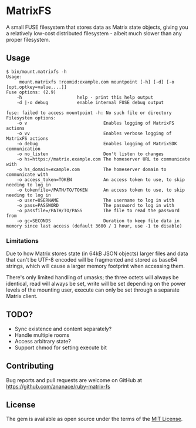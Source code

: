 # MatrixFS

A small FUSE filesystem that stores data as Matrix state objects, giving you a relatively low-cost distributed filesystem - albeit much slower than any proper filesystem.

## Usage

```
$ bin/mount.matrixfs -h
Usage:
     mount.matrixfs !roomid:example.com mountpoint [-h] [-d] [-o [opt,optkey=value,...]]
Fuse options: (2.9)
    -h                     help - print this help output
    -d |-o debug           enable internal FUSE debug output

fuse: failed to access mountpoint -h: No such file or directory
Filesystem options:
    -o v                             Enables logging of MatrixFS actions
    -o vv                            Enables verbose logging of MatrixFS actions
    -o debug                         Enables logging of MatrixSDK communication
    -o no_listen                     Don't listen to changes
    -o hs=https://matrix.example.com The homeserver URL to communicate with
    -o hs_domain=example.com         The homeserver domain to communicate with
    -o access_token=TOKEN            An access token to use, to skip needing to log in
    -o tokenfile=/PATH/TO/TOKEN      An access token to use, to skip needing to log in
    -o user=USERNAME                 The username to log in with
    -o pass=PASSWORD                 The password to log in with
    -o passfile=/PATH/TO/PASS        The file to read the password from
    -o gc=SECONDS                    Duration to keep file data in memory since last access (default 3600 / 1 hour, use -1 to disable)
```

### Limitations

Due to how Matrix stores state (in 64kB JSON objects) larger files and data that can't be UTF-8 encoded will be fragmented and stored as base64 strings, which will cause a larger memory footprint when accessing them.

There's only limited handling of umasks; the three octets will always be identical, read will always be set, write will be set depending on the power levels of the mounting user, execute can only be set through a separate Matrix client.

## TODO?

- Sync existence and content separately?
- Handle multiple rooms
- Access arbitrary state?
- Support chmod for setting execute bit

## Contributing

Bug reports and pull requests are welcome on GitHub at https://github.com/ananace/ruby-matrix-fs

## License

The gem is available as open source under the terms of the [MIT License](https://opensource.org/licenses/MIT).
